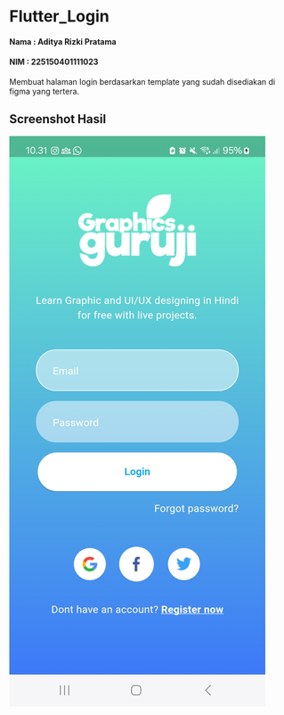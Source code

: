 # Flutter_Login

#### Nama : Aditya Rizki Pratama
#### NIM  : 225150401111023

Membuat halaman login berdasarkan template yang sudah disediakan di figma yang tertera.

## Screenshot Hasil
![Alt Text](Screenshot/Screenshot_Login.jpg)
